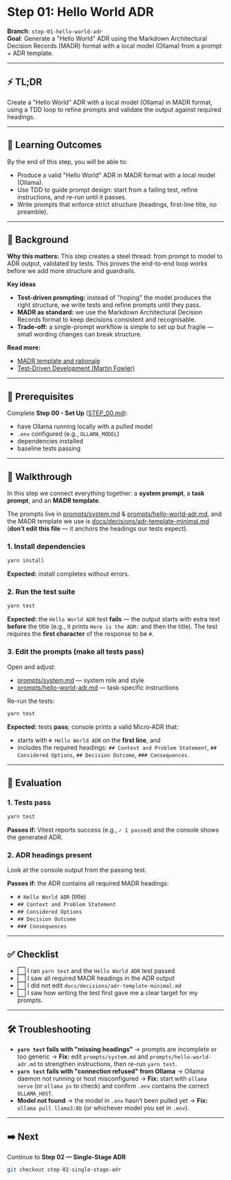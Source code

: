 # Step 01: Hello World ADR

**Branch**: `step-01-hello-world-adr`  
**Goal**: Generate a "Hello World" ADR using the Markdown Architectural Decision Records (MADR) format with a local
model (Ollama) from a prompt + ADR template.

---

## ⚡ TL;DR

Create a "Hello World" ADR with a local model (Ollama) in MADR format, using a TDD loop to refine prompts and validate
the output against required headings.

---

## 🎯 Learning Outcomes

By the end of this step, you will be able to:

- Produce a valid "Hello World" ADR in MADR format with a local model (Ollama).
- Use TDD to guide prompt design: start from a failing test, refine instructions, and re-run until it passes.
- Write prompts that enforce strict structure (headings, first-line title, no preamble).

---

## 🧠 Background

**Why this matters:** This step creates a steel thread: from prompt to model to ADR output, validated by tests. This
proves the end-to-end loop works before we add more structure and guardrails.

**Key ideas**

- **Test-driven prompting:** instead of "hoping" the model produces the right structure, we write tests and refine
  prompts until they pass.
- **MADR as standard:** we use the Markdown Architectural Decision Records format to keep decisions consistent and
  recognisable.
- **Trade-off:** a single-prompt workflow is simple to set up but fragile — small wording changes can break structure.

**Read more:**

- [MADR template and rationale](https://adr.github.io/madr/)
- [Test-Driven Development (Martin Fowler)](https://martinfowler.com/bliki/TestDrivenDevelopment.html)

---

## 🔑 Prerequisites

Complete **Step 00 - Set Up** ([STEP_00.md](./STEP_00.md)):

- have Ollama running locally with a pulled model
- `.env` configured (e.g., `OLLAMA_MODEL`)
- dependencies installed
- baseline tests passing

---

## 🧭 Walkthrough

In this step we connect everything together: a **system prompt**, a **task prompt**, and an **MADR template**.

The prompts live in [prompts/system.md](./prompts/system.md) &
[prompts/hello-world-adr.md](./prompts/hello-world-adr.md), and the MADR template we use is
[docs/decisions/adr-template-minimal.md](./docs/decisions/adr-template-minimal.md) (**don’t edit this file** — it
anchors the headings our tests expect).

### 1. Install dependencies

```bash
yarn install
```

**Expected:** install completes without errors.

### 2. Run the test suite

```bash
yarn test
```

**Expected:** the `Hello World ADR` test **fails** — the output starts with extra text **before** the title (e.g., it
prints `Here is the ADR:` and then the title). The test requires the **first character** of the response to be `#`.

### 3. Edit the prompts (make all tests pass)

Open and adjust:

- [prompts/system.md](./prompts/system.md) — system role and style
- [prompts/hello-world-adr.md](./prompts/hello-world-adr.md) — task-specific instructions

Re-run the tests:

```bash
yarn test
```

**Expected:** tests **pass**; console prints a valid Micro‑ADR that:

- starts with `# Hello World ADR` on the **first line**, and
- includes the required headings: `## Context and Problem Statement`, `## Considered Options`, `## Decision Outcome`,
  `### Consequences`.

---

## 🧪 Evaluation

### 1. Tests pass

```bash
yarn test
```

**Passes if:** Vitest reports success (e.g., `✓ 1 passed`) and the console shows the generated ADR.

### 2. ADR headings present

Look at the console output from the passing test.

**Passes if:** the ADR contains all required MADR headings:

- `# Hello World ADR` (title)
- `## Context and Problem Statement`
- `## Considered Options`
- `## Decision Outcome`
- `### Consequences`

---

## ✅ Checklist

- ⬜ I ran `yarn test` and the `Hello World ADR` test passed
- ⬜ I saw all required MADR headings in the ADR output
- ⬜ I did not edit `docs/decisions/adr-template-minimal.md`
- ⬜ I saw how writing the test first gave me a clear target for my prompts.

---

## 🛠️ Troubleshooting

- **`yarn test` fails with "missing headings"** → prompts are incomplete or too generic → **Fix:** edit
  `prompts/system.md` and `prompts/hello-world-adr.md` to strengthen instructions, then re-run `yarn test`.
- **`yarn test` fails with "connection refused" from Ollama** → Ollama daemon not running or host misconfigured →
  **Fix:** start with `ollama serve` (or `ollama ps` to check) and confirm `.env` contains the correct `OLLAMA_HOST`.
- **Model not found** → the model in `.env` hasn’t been pulled yet → **Fix:** `ollama pull llama3:8b` (or whichever
  model you set in `.env`).

---

## ➡️ Next

Continue to **Step 02 — Single-Stage ADR**

```bash
git checkout step-02-single-stage-adr
```
